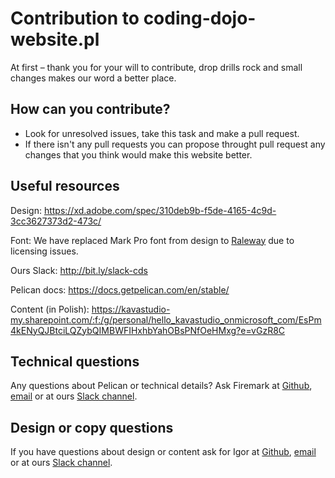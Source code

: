 # Contribution to coding-dojo-website.pl

At first – thank you for your will to contribute, drop drills rock and small changes makes our word a better place.

## How can you contribute?

- Look for unresolved issues, take this task and make a pull request.
- If there isn't any pull requests you can propose throught pull request any changes that you think would make this website better.

## Useful resources
Design: https://xd.adobe.com/spec/310deb9b-f5de-4165-4c9d-3cc3627373d2-473c/

Font: We have replaced Mark Pro font from design to [Raleway](https://fonts.google.com/specimen/Raleway) due to licensing issues.

Ours Slack: http://bit.ly/slack-cds

Pelican docs: https://docs.getpelican.com/en/stable/

Content (in Polish): https://kavastudio-my.sharepoint.com/:f:/g/personal/hello_kavastudio_onmicrosoft_com/EsPm4kENyQJBtciLQZybQIMBWFIHxhbYahOBsPNfOeHMxg?e=vGzR8C

## Technical questions
Any questions about Pelican or technical details? Ask Firemark at [Github](https://github.com/firemark), [email](mailto:firemark@coding-dojo-silesia.pl) or at ours [Slack channel](http://bit.ly/slack-cds).

## Design or copy questions
If you have questions about design or content ask for Igor at [Github](https://github.com/IgorPodlawski), [email](mailto:igor@coding-dojo-silesia.pl) or at ours [Slack channel](http://bit.ly/slack-cds).
